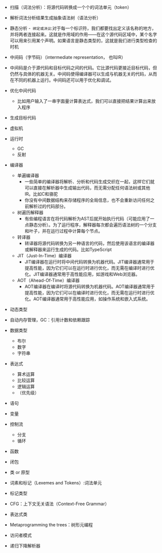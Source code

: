 - 扫描（词法分析）：将源代码转换成一个个的词法单元（token）
- 解析词法分析结果生成抽象语法树（语法分析）
- 静态分析
  -` 绑定或决议`:对于每一个标识符，我们都要找出定义该名称的地方，并将两者连接起来。这就是作用域的作用——在这个源代码区域中，某个名字可以用来引用某个声明。如果语言是静态类型的，这就是我们进行类型检查的时机
- 中间码（字节码）（intermediate representation， 也叫IR）
 - 中间码是介于源代码和目标代码之间的代码。它比源代码更接近目标代码，但仍然与具体的机器无关。中间码使得编译器可以生成与机器无关的代码，从而在不同的机器上运行。中间码还可以用于优化和调试。
- 优化中间代码
  - 比如用户输入了一串字面量计算表达式，我们可以直接把结果计算出来放入程序
- 生成目标代码
- 虚拟机
- 运行时
  - GC
  - 反射
- 编译器
  - 单遍编译器
    - 一些简单的编译器将解析、分析和代码生成交织在一起，这样它们就可以直接在解析器中生成输出代码，而无需分配任何语法树或其他IR。比如C和骆驼
    - 你没有中间数据结构来存储程序的全局信息，也不会重新访问任何之前解析过的代码部分。
  - 树遍历解释器
    - 有些编程语言在将代码解析为AST后就开始执行代码（可能应用了一点静态分析）。为了运行程序，解释器每次都会遍历语法树的一个分支和叶子，并在运行过程中计算每个节点。
  - 转译器
    - 转译器将源代码转换为另一种语言的代码，然后使用该语言的编译器或解释器来运行生成的代码。比如TypeScript
  - JIT（Just-In-Time）编译器
    - JIT编译器在运行时将中间代码转换为机器代码。JIT编译器通常用于提高性能，因为它们可以在运行时进行优化，而无需在编译时进行优化。JIT编译器通常用于高性能应用，如游戏和Web浏览器。
  - AOT（Ahead-Of-Time）编译器
    - AOT编译器在编译时将源代码转换为机器代码。AOT编译器通常用于提高性能，因为它们可以在编译时进行优化，而无需在运行时进行优化。AOT编译器通常用于高性能应用，如操作系统和嵌入式系统。

- 动态类型
- 自动内存管理，GC：引用计数和依赖跟踪
- 数据类型
  - 布尔
  - 数字
  - 字符串
- 表达式
  - 算术运算
  - 比较运算
  - 逻辑运算
  - （优先级）
- 语句
- 变量
- 控制流
  - 分支
  - 循环
- 函数
 - 闭包
- 类 or 原型

- 词素和标记（Lexemes and Tokens）:词法单元
- 标记类型
- CFG：上下文无关语法（Context-Free Grammar）
- 表达式类
- Metaprogramming the trees：树形元编程
- 访问者模式
- 递归下降解析器
